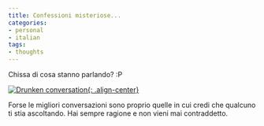 ```yaml
---
title: Confessioni misteriose...
categories:
- personal
- italian
tags:
- thoughts
---
```

Chissa di cosa stanno parlando? :P

[![Drunken conversation]({{site.url}}/assets/images/image001.jpg){: .align-center}]({{site.url}}/assets/images/image001.jpg "Drunken conversation" )

Forse le migliori conversazioni sono proprio quelle in cui credi che qualcuno
ti stia ascoltando. Hai sempre ragione e non vieni mai contraddetto.

